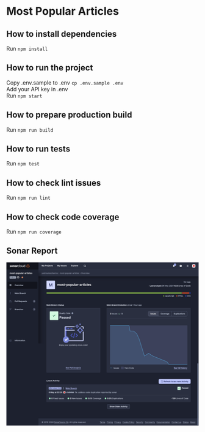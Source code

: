 # Most Popular Articles

## How to install dependencies
Run `npm install`

## How to run the project
Copy .env.sample to .env `cp .env.sample .env`\
Add your API key in .env\
Run `npm start`

## How to prepare production build
Run `npm run build`

## How to run tests
Run `npm test`

## How to check lint issues
Run `npm run lint`

## How to check code coverage
Run `npm run coverage`

## Sonar Report
![logo](https://github.com/yashkumarsharma/most-popular-articles/blob/master/report.png)